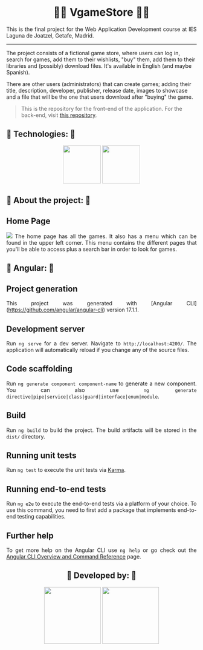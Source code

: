 <h1 align="center">🔹🔷 VgameStore 🔷🔹</h1>

<p align="justify">This is the final project for the Web Application Development course at IES Laguna de Joatzel, Getafe, Madrid.</p>

---

The project consists of a fictional game store, where users can log in, search for games, add them to their wishlists, "buy" them, add them to their libraries and (possibly) download files. It's available in English (and maybe Spanish).

There are other users (administrators) that can create games; adding their title, description, developer, publisher, release date, images to showcase and a file that will be the one that users download after "buying" the game.

> This is the repository for the front-end of the application. For the back-end, visit [this repository](https://github.com/Idliketobealoli/TFG-DAW-Backend-fastapi).

<h2 align="justify">🔹 Technologies: 🔹</h2>
<div align="center">
  <a href="https://www.typescriptlang.org/"><img name="python" src="https://upload.wikimedia.org/wikipedia/commons/4/4c/Typescript_logo_2020.svg" height="100"></img></a>
  <a href="https://angular.dev/"><img name="fastapi" src="https://upload.wikimedia.org/wikipedia/commons/c/cf/Angular_full_color_logo.svg" height="100"></img></a>
</div>
<h2 align="justify">🔹 About the project: 🔹</h2>
<div align="justify">

  ## Home Page
 <img src="https://github.com/darkhuo10/DAW2-TFC-Angular/assets/105634828/bbf48d95-d1df-4b4a-bf0d-b5c910099c01)"></img>
  The home page has all the games. It also has a menu which can be found in the upper left corner. This menu contains the different pages that you'll be able to access plus a search bar in order to look for games.
</div>
<h2 align="justify">🔹 Angular: 🔹</h2>
<div align="justify">
  
  ## Project generation
  This project was generated with [Angular CLI] (https://github.com/angular/angular-cli) version 17.1.1.
  
  ## Development server
  Run `ng serve` for a dev server. Navigate to `http://localhost:4200/`. The application will automatically reload if you change any of the source files.
  
  ## Code scaffolding
  Run `ng generate component component-name` to generate a new component. You can also use `ng generate directive|pipe|service|class|guard|interface|enum|module`.
  
  ## Build
  Run `ng build` to build the project. The build artifacts will be stored in the `dist/` directory.
  
  ## Running unit tests
  Run `ng test` to execute the unit tests via [Karma](https://karma-runner.github.io).
  
  ## Running end-to-end tests
  Run `ng e2e` to execute the end-to-end tests via a platform of your choice. To use this command, you need to first add a package that implements end-to-end testing capabilities.
  
  ## Further help
  To get more help on the Angular CLI use `ng help` or go check out the [Angular CLI Overview and Command Reference](https://angular.io/cli) page.
</div>

<h2 align="center">🔹 Developed by: 🔹</h2>

<div align="center">
  <a href="https://github.com/darkhuo10"><img name="Marina Pintado" src="https://avatars.githubusercontent.com/u/105634828?v=4" height="150" ></a>
  <a href="https://github.com/Idliketobealoli"><img name="Daniel Rodriguez" src="https://avatars.githubusercontent.com/u/80858419?v=4" height="150"></a>
</div>
